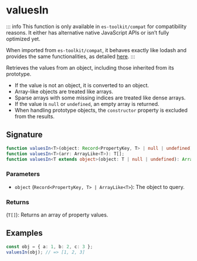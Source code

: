 # valuesIn

::: info
This function is only available in `es-toolkit/compat` for compatibility reasons. It either has alternative native JavaScript APIs or isn’t fully optimized yet.

When imported from `es-toolkit/compat`, it behaves exactly like lodash and provides the same functionalities, as detailed [here](../../../compatibility.md).
:::

Retrieves the values from an object, including those inherited from its prototype.

- If the value is not an object, it is converted to an object.
- Array-like objects are treated like arrays.
- Sparse arrays with some missing indices are treated like dense arrays.
- If the value is `null` or `undefined`, an empty array is returned.
- When handling prototype objects, the `constructor` property is excluded from the results.

## Signature

```typescript
function valuesIn<T>(object: Record<PropertyKey, T> | null | undefined): T[];
function valuesIn<T>(arr: ArrayLike<T>): T[];
function valuesIn<T extends object>(object: T | null | undefined): Array<T[keyof T]>;
```

### Parameters

- `object` (`Record<PropertyKey, T> | ArrayLike<T>`): The object to query.

### Returns

(`T[]`): Returns an array of property values.

## Examples

```typescript
const obj = { a: 1, b: 2, c: 3 };
valuesIn(obj); // => [1, 2, 3]
```
